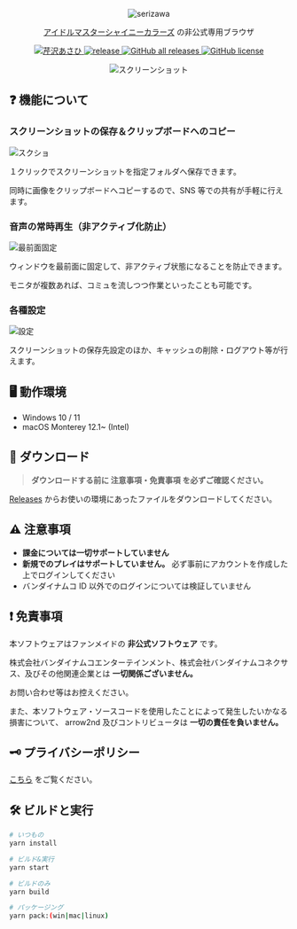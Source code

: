 <p align="center">
  <img src="https://user-images.githubusercontent.com/44780846/150469564-9d01dc39-01c6-4769-bddd-2de78de7bac7.png" alt="serizawa">
</p>

<p align="center">
  <a href="https://shinycolors.idolmaster.jp/">アイドルマスターシャイニーカラーズ</a> の非公式専用ブラウザ
</p>

<p align="center">
  <a href="https://idollist.idolmaster-official.jp/detail/50013">
    <img src="https://img.shields.io/badge/SHINY%20COLORS-%E8%8A%B9%E6%B2%A2%E3%81%82%E3%81%95%E3%81%B2-F30100" alt="芹沢あさひ">
  </a>
  <a href="https://github.com/arrow2nd/serizawa/actions/workflows/build.yaml">
    <img src="https://github.com/arrow2nd/serizawa/actions/workflows/build.yaml/badge.svg" alt="release">
  </a>
  <a href="https://github.com/arrow2nd/serizawa/releases/latest">
    <img src="https://img.shields.io/github/downloads/arrow2nd/serizawa/total" alt="GitHub all releases">
  </a>
  <a href="https://github.com/arrow2nd/serizawa/blob/main/LICENSE">
    <img src="https://img.shields.io/github/license/arrow2nd/serizawa" alt="GitHub license">
  </a>
</p>

<p align="center">
   <img src="https://user-images.githubusercontent.com/44780846/150469291-f9037c2a-119a-4fcc-bc74-eb6e26c6f56f.png" alt="スクリーンショット">
</p>

## ❓ 機能について

### スクリーンショットの保存＆クリップボードへのコピー

![スクショ](https://user-images.githubusercontent.com/44780846/148945625-9a693052-1f1a-4309-a953-ea472c343e21.gif)

１クリックでスクリーンショットを指定フォルダへ保存できます。

同時に画像をクリップボードへコピーするので、SNS 等での共有が手軽に行えます。

### 音声の常時再生（非アクティブ化防止）

![最前面固定](https://user-images.githubusercontent.com/44780846/148945600-bac753d9-c777-4991-a286-c1038caa4817.gif)

ウィンドウを最前面に固定して、非アクティブ状態になることを防止できます。

モニタが複数あれば、コミュを流しつつ作業といったことも可能です。

### 各種設定

![設定](https://user-images.githubusercontent.com/44780846/150470748-1979fb26-3aa2-4f28-84c7-8ccf0d9ed9de.png)

スクリーンショットの保存先設定のほか、キャッシュの削除・ログアウト等が行えます。

## 🖥 動作環境

- Windows 10 / 11
- macOS Monterey 12.1~ (Intel)

## 💾 ダウンロード

> **ダウンロードする前に 注意事項・免責事項 を必ずご確認ください。**

[Releases](https://github.com/arrow2nd/serizawa/releases/latest) からお使いの環境にあったファイルをダウンロードしてください。

## ⚠️ 注意事項

- **課金については一切サポートしていません**
- **新規でのプレイはサポートしていません。** 必ず事前にアカウントを作成した上でログインしてください
- バンダイナムコ ID 以外でのログインについては検証していません

## ❗️ 免責事項

本ソフトウェアはファンメイドの **非公式ソフトウェア** です。

株式会社バンダイナムコエンターテインメント、株式会社バンダイナムコネクサス、及びその他関連企業とは **一切関係ございません。**

お問い合わせ等はお控えください。

また、本ソフトウェア・ソースコードを使用したことによって発生したいかなる損害について、
arrow2nd 及びコントリビュータは **一切の責任を負いません。**

## 🗝 プライバシーポリシー

[こちら](https://arrow2nd.github.io/serizawa/) をご覧ください。

## 🛠 ビルドと実行

```sh
# いつもの
yarn install

# ビルド&実行
yarn start

# ビルドのみ
yarn build

# パッケージング
yarn pack:(win|mac|linux)
```
